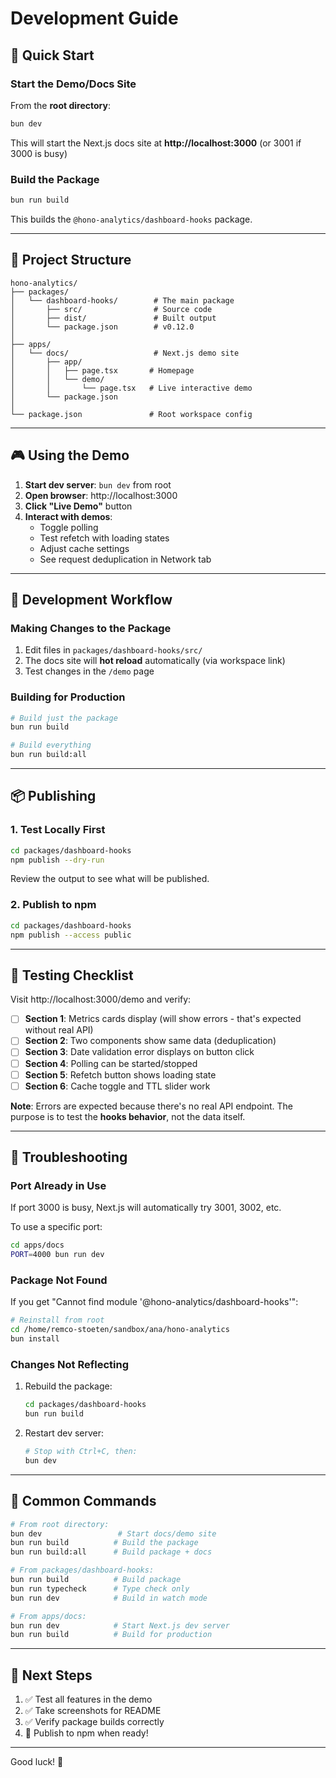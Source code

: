 # Development Guide

## 🚀 Quick Start

### Start the Demo/Docs Site

From the **root directory**:

```bash
bun dev
```

This will start the Next.js docs site at **http://localhost:3000** (or 3001 if 3000 is busy)

### Build the Package

```bash
bun run build
```

This builds the `@hono-analytics/dashboard-hooks` package.

---

## 📂 Project Structure

```
hono-analytics/
├── packages/
│   └── dashboard-hooks/        # The main package
│       ├── src/                # Source code
│       ├── dist/               # Built output
│       └── package.json        # v0.12.0
│
├── apps/
│   └── docs/                   # Next.js demo site
│       ├── app/
│       │   ├── page.tsx       # Homepage
│       │   └── demo/
│       │       └── page.tsx   # Live interactive demo
│       └── package.json
│
└── package.json               # Root workspace config
```

---

## 🎮 Using the Demo

1. **Start dev server**: `bun dev` from root
2. **Open browser**: http://localhost:3000
3. **Click "Live Demo"** button
4. **Interact with demos**:
   - Toggle polling
   - Test refetch with loading states
   - Adjust cache settings
   - See request deduplication in Network tab

---

## 🔧 Development Workflow

### Making Changes to the Package

1. Edit files in `packages/dashboard-hooks/src/`
2. The docs site will **hot reload** automatically (via workspace link)
3. Test changes in the `/demo` page

### Building for Production

```bash
# Build just the package
bun run build

# Build everything
bun run build:all
```

---

## 📦 Publishing

### 1. Test Locally First

```bash
cd packages/dashboard-hooks
npm publish --dry-run
```

Review the output to see what will be published.

### 2. Publish to npm

```bash
cd packages/dashboard-hooks
npm publish --access public
```

---

## 🧪 Testing Checklist

Visit http://localhost:3000/demo and verify:

- [ ] **Section 1**: Metrics cards display (will show errors - that's expected without real API)
- [ ] **Section 2**: Two components show same data (deduplication)
- [ ] **Section 3**: Date validation error displays on button click
- [ ] **Section 4**: Polling can be started/stopped
- [ ] **Section 5**: Refetch button shows loading state
- [ ] **Section 6**: Cache toggle and TTL slider work

**Note**: Errors are expected because there's no real API endpoint. The purpose is to test the **hooks behavior**, not the data itself.

---

## 🐛 Troubleshooting

### Port Already in Use

If port 3000 is busy, Next.js will automatically try 3001, 3002, etc.

To use a specific port:
```bash
cd apps/docs
PORT=4000 bun run dev
```

### Package Not Found

If you get "Cannot find module '@hono-analytics/dashboard-hooks'":

```bash
# Reinstall from root
cd /home/remco-stoeten/sandbox/ana/hono-analytics
bun install
```

### Changes Not Reflecting

1. Rebuild the package:
   ```bash
   cd packages/dashboard-hooks
   bun run build
   ```

2. Restart dev server:
   ```bash
   # Stop with Ctrl+C, then:
   bun dev
   ```

---

## 📝 Common Commands

```bash
# From root directory:
bun dev                 # Start docs/demo site
bun run build          # Build the package
bun run build:all      # Build package + docs

# From packages/dashboard-hooks:
bun run build          # Build package
bun run typecheck      # Type check only
bun run dev            # Build in watch mode

# From apps/docs:
bun run dev            # Start Next.js dev server
bun run build          # Build for production
```

---

## 🎯 Next Steps

1. ✅ Test all features in the demo
2. ✅ Take screenshots for README
3. ✅ Verify package builds correctly
4. 🚀 Publish to npm when ready!

---

Good luck! 🚀
